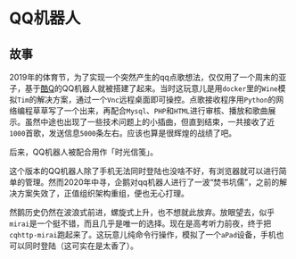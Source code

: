# QQ机器人

## 故事

2019年的体育节，为了实现一个突然产生的qq点歌想法，仅仅用了一个周末的亚子，基于[酷Q](https://github.com/richardchien/coolq-http-api)的QQ机器人就被搭建了起来。当时这玩意儿是用`docker`里的`Wine`模拟`Tim`的解决方案，通过一个`Vnc`远程桌面即可操控。点歌接收程序用`Python`的网络编程草草写了一个出来，再配合`Mysql`、`PHP`和`HTML`进行审核、播放和歌曲展示。虽然中途也出现了一些技术问题上的小插曲，但直到结束，一共接收了近`1000`首歌，发送信息`5000`条左右。应该也算是很辉煌的战绩了吧。

后来，QQ机器人被配合用作「时光信笺」。

这个版本的QQ机器人除了手机无法同时登陆也没啥不好，有浏览器就可以进行简单的管理。然而2020年中寻，企鹅对qq机器人进行了一波“焚书坑儒”，之前的解决方案失效了，正值组织架构重组，便也无心打理。

然鹅历史仍然在波浪式前进，螺旋式上升，也不想就此放弃。放眼望去，似乎`mirai`是一个挺不错，而且几乎是唯一的选择。现在是高考听力前夜，终于把`cqhttp-mirai`跑起来了。这玩意儿纯命令行操作，模拟了一个`aPad`设备，手机也可以同时登陆（这可实在是太香了）。
